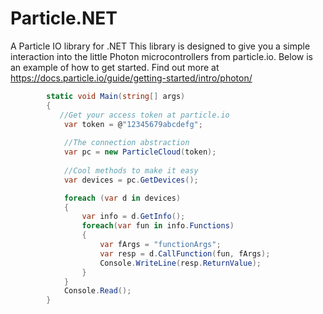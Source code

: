 # Particle.NET
A Particle IO library for .NET
This library is designed to give you a simple interaction into the little Photon microcontrollers from particle.io. Below is an example of how to get started.
Find out more at https://docs.particle.io/guide/getting-started/intro/photon/
```C#
        static void Main(string[] args)
        {
           //Get your access token at particle.io
            var token = @"12345679abcdefg";
            
            //The connection abstraction
            var pc = new ParticleCloud(token);
            
            //Cool methods to make it easy
            var devices = pc.GetDevices();

            foreach (var d in devices)
            {
                var info = d.GetInfo();
                foreach(var fun in info.Functions)
                {
                    var fArgs = "functionArgs";
                    var resp = d.CallFunction(fun, fArgs);
                    Console.WriteLine(resp.ReturnValue);        
                }
            }
            Console.Read();
        }
```
